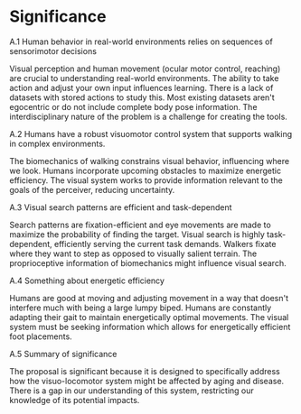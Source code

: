# Significance

A.1 Human behavior in real-world environments relies on sequences of sensorimotor decisions

Visual perception and human movement (ocular motor control, reaching) are crucial to understanding real-world environments.
The ability to take action and adjust your own input influences learning.
There is a lack of datasets with stored actions to study this.
Most existing datasets aren't egocentric or do not include complete body pose information.
The interdisciplinary nature of the problem is a challenge for creating the tools.

A.2 Humans have a robust visuomotor control system that supports walking in complex environments.

The biomechanics of walking constrains visual behavior, influencing where we look.
Humans incorporate upcoming obstacles to maximize energetic efficiency.
The visual system works to provide information relevant to the goals of the perceiver, reducing uncertainty.

A.3 Visual search patterns are efficient and task-dependent

Search patterns are fixation-efficient and eye movements are made to maximize the probability of finding the target.
Visual search is highly task-dependent, efficiently serving the current task demands.
Walkers fixate where they want to step as opposed to visually salient terrain.
The proprioceptive information of biomechanics might influence visual search.

A.4 Something about energetic efficiency

Humans are good at moving and adjusting movement in a way that doesn't interfere much with being a large lumpy biped.
Humans are constantly adapting their gait to maintain energetically optimal movements.
The visual system must be seeking information which allows for energetically efficient foot placements.

A.5 Summary of significance

The proposal is significant because it is designed to specifically address how the visuo-locomotor system might be affected by aging and disease.
There is a gap in our understanding of this system, restricting our knowledge of its potential impacts.
